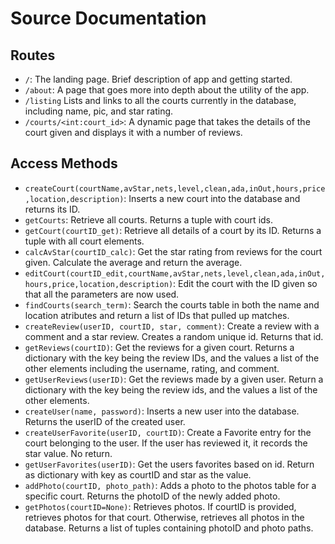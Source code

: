 # Source Documentation

## Routes

- `/`: The landing page. Brief description of app and getting started.
- `/about`: A page that goes more into depth about the utility of the app.
- `/listing` Lists and links to all the courts currently in the database, including name, pic, and star rating.
- `/courts/<int:court_id>`: A dynamic page that takes the details of the court given and displays it with a number of reviews.

## Access Methods

- `createCourt(courtName,avStar,nets,level,clean,ada,inOut,hours,price,location,description)`: Inserts a new court into the database and returns its ID.
- `getCourts`: Retrieve all courts. Returns a tuple with court ids.
- `getCourt(courtID_get)`: Retrieve all details of a court by its ID. Returns a tuple with all court elements.
- `calcAvStar(courtID_calc)`: Get the star rating from reviews for the court given. Calculate the average and return the average.
- `editCourt(courtID_edit,courtName,avStar,nets,level,clean,ada,inOut,hours,price,location,description)`: Edit the court with the ID given so that all the parameters are now used.
- `findCourts(search_term)`: Search the courts table in both the name and location atributes and return a list of IDs that pulled up matches.
- `createReview(userID, courtID, star, comment)`: Create a review with a comment and a star review. Creates a random unique id. Returns that id.
- `getReviews(courtID)`: Get the reviews for a given court. Returns a dictionary with the key being the review IDs, and the values a list of the other elements including the username, rating, and comment.
- `getUserReviews(userID)`: Get the reviews made by a given user. Return a dictionary with the key being the review ids, and the values a list of the other elements.
- `createUser(name, password)`: Inserts a new user into the database. Returns the userID of the created user.
- `createUserFavorite(userID, courtID)`: Create a Favorite entry for the court belonging to the user. If the user has reviewed it, it records the star value. No return.
- `getUserFavorites(userID)`: Get the users favorites based on id. Return as dictionary with key as courtID and star as the value.
- `addPhoto(courtID, photo_path)`: Adds a photo to the photos table for a specific court. Returns the photoID of the newly added photo.
- `getPhotos(courtID=None)`: Retrieves photos. If courtID is provided, retrieves photos for that court. Otherwise, retrieves all photos in the database. Returns a list of tuples containing photoID and photo paths.
